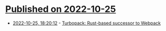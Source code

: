 # [Published on 2022-10-25](index.md)

* [2022-10-25, 18:20:12](https://lobste.rs/s/mvfcot/turbopack_rust_based_successor_webpack) - [Turbopack: Rust-based successor to Webpack](https://turbo.build)
